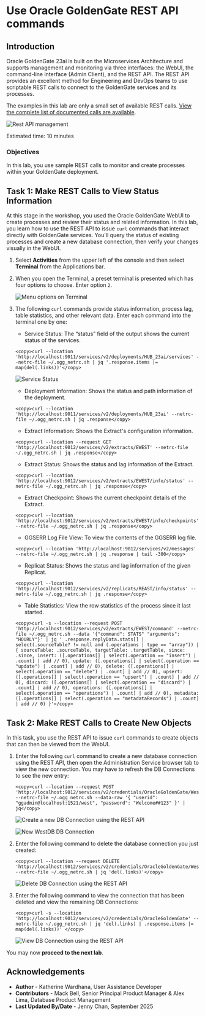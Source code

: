 # Use Oracle GoldenGate REST API commands

## Introduction

Oracle GoldenGate 23ai is built on the Microservices Architecture and supports management and monitoring via three interfaces: the WebUI, the command-line interface (Admin Client), and the REST API. The REST API provides an excellent method for Engineering and DevOps teams to use scriptable REST calls to connect to the GoldenGate services and its processes.

The examples in this lab are only a small set of available REST calls.  [View the complete list of documented calls are available](https://docs.oracle.com/en/middleware/goldengate/core/23/oggra/).

   ![Rest API management](./images/rest-api-manage.png " ")

Estimated time: 10 minutes

### Objectives

In this lab, you use sample REST calls to monitor and create processes within your GoldenGate deployment.

## Task 1: Make REST Calls to View Status Information

At this stage in the workshop, you used the Oracle GoldenGate WebUI to create processes and review their status and related information. In this lab, you learn how to use the REST API to issue `curl` commands that interact directly with GoldenGate services. You'll query the status of existing processes and create a new database connection, then verify your changes visually in the WebUI.

1. Select **Activities** from the upper left of the console and then select **Terminal** from the Applications bar.

2. When you open the Terminal, a preset terminal is presented which has four options to choose. Enter option `2`.

    ![Menu options on Terminal](./images/01-02-menu-terminal.png " ")

3. The following `curl` commands provide status information, process lag, table statistics, and other relevant data. Enter each command into the terminal one by one:

    * Service Status: The “status” field of the output shows the current status of the services.
    ```
    <copy>curl --location 'http://localhost:9011/services/v2/deployments/HUB_23ai/services' --netrc-file ~/.ogg_netrc.sh | jq '.response.items |= map(del(.links))'</copy>
    ```
    ![Service Status](./images/01-03a-service-status.png " ")
    
    * Deployment Information: Shows the status and path information of the deployment.
    ```
    <copy>curl --location 'http://localhost:9011/services/v2/deployments/HUB_23ai' --netrc-file ~/.ogg_netrc.sh | jq .response</copy>
    ```

    * Extract Information: Shows the Extract's configuration information.
    ```
    <copy>curl --location --request GET 'http://localhost:9012/services/v2/extracts/EWEST' --netrc-file ~/.ogg_netrc.sh | jq .response</copy>
    ```
    *  Extract Status: Shows the status and lag information of the Extract.
    ```
    <copy>curl --location 'http://localhost:9012/services/v2/extracts/EWEST/info/status' --netrc-file ~/.ogg_netrc.sh | jq .response</copy>
    ```
    *  Extract Checkpoint: Shows the current checkpoint details of the Extract.
    ```
    <copy>curl --location 'http://localhost:9012/services/v2/extracts/EWEST/info/checkpoints' --netrc-file ~/.ogg_netrc.sh | jq .response</copy>
    ```
    * GGSERR Log File View: To view the contents of the GGSERR log file.
    ```
    <copy>curl --location 'http://localhost:9012/services/v2/messages' --netrc-file ~/.ogg_netrc.sh | jq .response | tail -300</copy>
    ```
    * Replicat Status: Shows the status and lag information of the given Replicat. 
    ```
    <copy>curl --location 'http://localhost:9012/services/v2/replicats/REAST/info/status' --netrc-file ~/.ogg_netrc.sh | jq .response</copy>
    ```
    * Table Statistics: View the row statistics of the process since it last started.
    ```
    <copy>curl -s --location --request POST 'http://localhost:9012/services/v2/extracts/EWEST/command' --netrc-file ~/.ogg_netrc.sh --data '{"command": STATS" "arguments": "HOURLY"}' | jq ' .response.replyData.stats[] | select(.sourceTable? != null and (.operations | type == "array")) | { sourceTable: .sourceTable, targetTable: .targetTable, since: .since, insert: ([.operations[] | select(.operation == "insert") | .count] | add // 0), update: ([.operations[] | select(.operation == "update") | .count] | add // 0), delete: ([.operations[] | select(.operation == "delete") | .count] | add // 0), upsert: ([.operations[] | select(.operation == "upsert") | .count] | add // 0), discard: ([.operations[] | select(.operation == "discard") | .count] | add // 0), operations: ([.operations[] | select(.operation == "operations") | .count] | add // 0), metadata: ([.operations[] | select(.operation == "metadataRecords") | .count] | add // 0) }'</copy>
    ```

## Task 2: Make REST Calls to Create New Objects

In this task, you use the REST API to issue `curl` commands to create objects that can then be viewed from the WebUI.

1. Enter the following `curl` command to create a new database connection using the REST API, then open the Administration Service browser tab to view the new connection. You may have to refresh the DB Connections to see the new entry:

    ```
    <copy>curl --location --request POST 'http://localhost:9012/services/v2/credentials/OracleGoldenGate/WestDB' --netrc-file ~/.ogg_netrc.sh --data-raw '{ "userid": "ggadmin@localhost:1521/west", "password": "Welcome##123" }' | jq</copy>
    ```

    ![Create a new DB Connection using the REST API](./images/02-01a-create-db-connec-rest-api.png " ")

    ![New WestDB DB Connection](./images/02-01b-new-db-connec.png " ")

2. Enter the following command to delete the database connection you just created:

    ```
    <copy>curl --location --request DELETE 'http://localhost:9012/services/v2/credentials/OracleGoldenGate/WestDB' --netrc-file ~/.ogg_netrc.sh | jq 'del(.links)'</copy>
    ```

    ![Delete DB Connection using the REST API](./images/02-02-delete-db-connec.png " ")

3. Enter the following command to view the connection that has been deleted and view the remaining DB Connections:

    ```
    <copy>curl -s --location 'http://localhost:9012/services/v2/credentials/OracleGoldenGate' --netrc-file ~/.ogg_netrc.sh | jq 'del(.links) | .response.items |= map(del(.links))' </copy>
    ```

    ![View DB Connection using the REST API](./images/02-03-view-db-connecs.png " ")

You may now **proceed to the next lab**.

## Acknowledgements
* **Author** - Katherine Wardhana, User Assistance Developer
* **Contributors** - Mack Bell, Senior Principal Product Manager & Alex Lima, Database Product Management
* **Last Updated By/Date** - Jenny Chan, September 2025